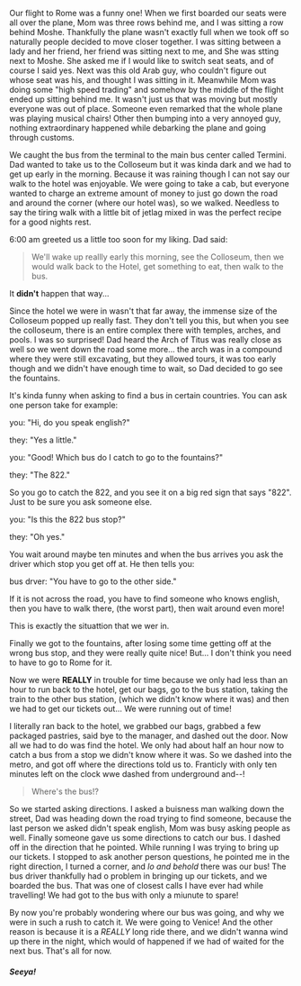 Our flight to Rome was a funny one! When we first boarded our seats were all over the plane, Mom was three rows behind me, and I was sitting a row behind Moshe. Thankfully the plane wasn't exactly full when we took off so naturally people decided to move closer together. I was sitting between a lady and her friend, her friend was sitting next to me, and She was stting next to Moshe. She asked me if I would like to switch seat seats, and of course I said yes. Next was this old Arab guy, who couldn't figure out whose seat was his, and thought I was sitting in it. Meanwhile Mom was doing some "high speed trading" and somehow by the middle of the flight ended up sitting behind me. It wasn't just us that was moving but mostly everyone was out of place. Someone even remarked that the whole plane was playing musical chairs! Other then bumping into a very annoyed guy, nothing extraordinary happened while debarking the plane and going through customs. 

We caught the bus from the terminal to the main bus center called Termini. Dad wanted to take us to the Colloseum but it was kinda dark and we had to get up early in the morning. Because it was raining though I can not say our walk to the hotel was enjoyable. We were going to take a cab, but everyone wanted to charge an extreme amount of money to just go down the road and around the corner (where our hotel was), so we walked. Needless to say the tiring walk with a little bit of jetlag mixed in was the perfect recipe for a good nights rest.

6:00 am greeted us a little too soon for my liking. Dad said:

> We'll wake up reallly early this morning, see the Colloseum, then we would walk back to the Hotel, get something to eat, then walk to the bus.

It **didn't** happen that way... 

Since the hotel we were in wasn't that far away, the immense size  of the Colloseum popped up really fast. They don't tell you this, but when you see the colloseum, there is an entire complex there with temples, arches, and pools. I was so surprised! Dad heard the Arch of Titus was really close as well so we went down the road some more...  the arch was in a compound where they were still excavating, but they allowed tours, it was too early though and we didn't have enough time to wait, so Dad decided to go see the fountains. 

It's kinda funny when asking to find a bus in certain countries. You can ask one person take for example:

you: "Hi, do you speak english?"

they: "Yes a little."

you: "Good! Which bus do I catch to go to the fountains?"

they: "The 822."

So you go to catch the 822, and you see it on a big red sign that says "822". Just to be sure you ask someone else.

you: "Is this the 822 bus stop?"

they: "Oh yes."

You wait around maybe ten minutes and when the bus arrives you ask the driver which stop you get off at. He then tells you:

bus drver: "You have to go to the other side."

If it is not across the road, you have to find someone who knows english, then you have to walk there, (the worst part), then wait around even more!

This is exactly the situattion that we wer in. 

Finally we got to the fountains, after losing some time getting off at the wrong bus stop, and they were really quite nice! But... I don't think you need to have to go to Rome for it.

Now we were **REALLY** in trouble for time because we only had less than an hour to run back to the hotel, get our bags, go to the bus station, taking the train to the other bus station, (which we didn't know where it was) and then we had to get our tickets out... We were running out of time!

I literally ran back to the hotel, we grabbed our bags, grabbed a few packaged pastries, said bye to the manager, and dashed out the door. Now all we had to do was find the hotel. We only had about half an hour now to catch a bus from a stop we didn't know where it was. So we dashed into the metro, and got off where the directions told us to. Franticly with only ten minutes left on the clock wwe dashed from underground and--! 

> Where's the bus!?

So we started asking directions. I asked a buisness man walking down the street, Dad was heading down the road trying to find someone, because the last person we asked didn't speak english, Mom was busy asking people as well. Finally someone gave us some directions to catch our bus. I dashed off in the direction that he pointed. While running I was trying to bring up our tickets. I stopped to ask another person questions, he pointed me in the right direction, I turned a corner, and  *lo and behold* there was our bus! The bus driver thankfully had o problem in bringing up our tickets, and we boarded the bus. That was one of closest calls I have ever had while travelling! We had got to the bus with only a miunute to spare! 

By now you're probably wondering where our bus was going, and why we were in such a rush to catch it. We were going to Venice! And the other reason is because it is a *REALLY* long ride there, and we didn't wanna wind up there in the night, which would of happened if we had of waited for the next bus. That's all for now.

##### Seeya!
